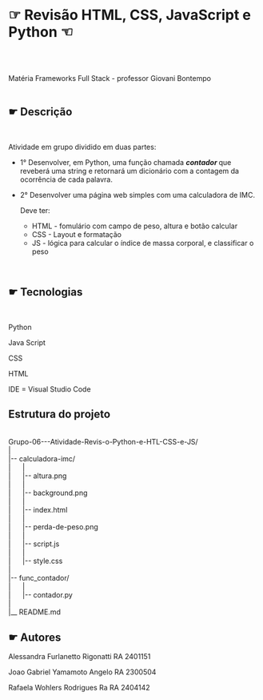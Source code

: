 
&nbsp;

# ☞ Revisão HTML, CSS, JavaScript e Python ☜
<br>
<br>

Matéria Frameworks Full Stack - professor Giovani Bontempo
<br>
<br>

## ☛ Descrição
<br>

Atividade em grupo dividido em duas partes:
<br>

- 1° Desenvolver, em Python, uma função chamada <i><b> contador </b></i> que reveberá uma string e retornará um dicionário com a contagem da ocorrência de cada palavra.

- 2° Desenvolver uma página web simples com uma calculadora de IMC.
  <p> Deve ter:</p>

  - HTML - fomulário com campo de peso, altura e botão calcular
  - CSS - Layout e formatação
  - JS - lógica para calcular o índice de massa corporal, e classificar o peso
<br>

## ☛ Tecnologias
<br>

Python 

Java Script

CSS

HTML

IDE = Visual Studio Code
<br>

## Estrutura do projeto

<br>Grupo-06---Atividade-Revis-o-Python-e-HTL-CSS-e-JS/
<br>|
<br>|-- calculadora-imc/
<br>|&nbsp;&nbsp;&nbsp;&nbsp;&nbsp;&nbsp;|
<br>|&nbsp;&nbsp;&nbsp;&nbsp;&nbsp;&nbsp;|-- altura.png
<br>|&nbsp;&nbsp;&nbsp;&nbsp;&nbsp;&nbsp;|
<br>|&nbsp;&nbsp;&nbsp;&nbsp;&nbsp;&nbsp;|-- background.png
<br>|&nbsp;&nbsp;&nbsp;&nbsp;&nbsp;&nbsp;|
<br>|&nbsp;&nbsp;&nbsp;&nbsp;&nbsp;&nbsp;|-- index.html
<br>|&nbsp;&nbsp;&nbsp;&nbsp;&nbsp;&nbsp;|
<br>|&nbsp;&nbsp;&nbsp;&nbsp;&nbsp;&nbsp;|-- perda-de-peso.png
<br>|&nbsp;&nbsp;&nbsp;&nbsp;&nbsp;&nbsp;|
<br>|&nbsp;&nbsp;&nbsp;&nbsp;&nbsp;&nbsp;|-- script.js
<br>|&nbsp;&nbsp;&nbsp;&nbsp;&nbsp;&nbsp;|
<br>|&nbsp;&nbsp;&nbsp;&nbsp;&nbsp;&nbsp;|-- style.css
<br>|
<br>|-- func_contador/
<br>|&nbsp;&nbsp;&nbsp;&nbsp;&nbsp;&nbsp;|
<br>|&nbsp;&nbsp;&nbsp;&nbsp;&nbsp;&nbsp;|-- contador.py
<br>|
<br>|__ README.md
<br>

## ☛ Autores

Alessandra Furlanetto Rigonatti RA 2401151

Joao Gabriel Yamamoto Angelo RA 2300504

Rafaela Wohlers Rodrigues Ra RA 2404142

